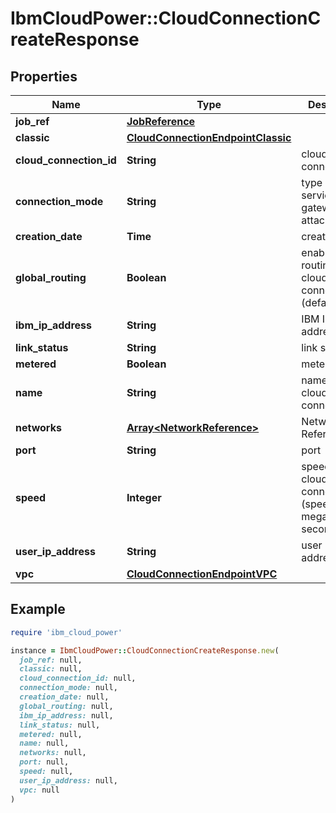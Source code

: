 # IbmCloudPower::CloudConnectionCreateResponse

## Properties

| Name | Type | Description | Notes |
| ---- | ---- | ----------- | ----- |
| **job_ref** | [**JobReference**](JobReference.md) |  | [optional] |
| **classic** | [**CloudConnectionEndpointClassic**](CloudConnectionEndpointClassic.md) |  | [optional] |
| **cloud_connection_id** | **String** | cloud connection ID |  |
| **connection_mode** | **String** | type of service the gateway is attached to | [optional] |
| **creation_date** | **Time** | creation date |  |
| **global_routing** | **Boolean** | enable global routing for this cloud connection (default&#x3D;false) |  |
| **ibm_ip_address** | **String** | IBM IP address |  |
| **link_status** | **String** | link status |  |
| **metered** | **Boolean** | metered |  |
| **name** | **String** | name of the cloud connection |  |
| **networks** | [**Array&lt;NetworkReference&gt;**](NetworkReference.md) | Network References | [optional] |
| **port** | **String** | port |  |
| **speed** | **Integer** | speed of the cloud connection (speed in megabits per second) |  |
| **user_ip_address** | **String** | user IP address |  |
| **vpc** | [**CloudConnectionEndpointVPC**](CloudConnectionEndpointVPC.md) |  | [optional] |

## Example

```ruby
require 'ibm_cloud_power'

instance = IbmCloudPower::CloudConnectionCreateResponse.new(
  job_ref: null,
  classic: null,
  cloud_connection_id: null,
  connection_mode: null,
  creation_date: null,
  global_routing: null,
  ibm_ip_address: null,
  link_status: null,
  metered: null,
  name: null,
  networks: null,
  port: null,
  speed: null,
  user_ip_address: null,
  vpc: null
)
```

